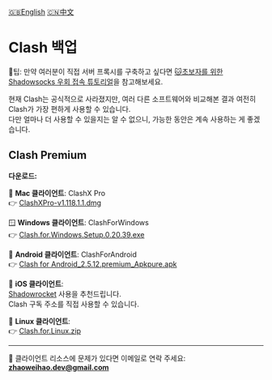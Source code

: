 [🇬🇧English](./README_en.md)
[🇨🇳中文](./README.md)

# Clash 백업

🔔팁: 만약 여러분이 직접 서버 프록시를 구축하고 싶다면 [🐱초보자를 위한 Shadowsocks 우회 접속 튜토리얼](https://github.com/zhaoweih/Shadowsocks-Tutorial)을 참고해보세요.

현재 Clash는 공식적으로 사라졌지만, 여러 다른 소프트웨어와 비교해본 결과 여전히 Clash가 가장 편하게 사용할 수 있습니다.  
다만 얼마나 더 사용할 수 있을지는 알 수 없으니, 가능한 동안은 계속 사용하는 게 좋겠습니다.

## Clash Premium  
**다운로드:**

🍎 **Mac 클라이언트**: ClashX Pro  
👉 [ClashXPro-v1.118.1.1.dmg](https://github.com/zhaoweih/Clash-Copy/raw/main/ClashXPro-v1.118.1.1.dmg)

🪟 **Windows 클라이언트**: ClashForWindows  
👉 [Clash.for.Windows.Setup.0.20.39.exe](https://github.com/zhaoweih/Clash-Copy/raw/main/Clash.for.Windows.Setup.0.20.39.exe)

🤖 **Android 클라이언트**: ClashForAndroid  
👉 [Clash for Android_2.5.12.premium_Apkpure.apk](https://github.com/zhaoweih/Clash-Copy/raw/main/Clash%20for%20Android_2.5.12.premium_Apkpure.apk)

🍏 **iOS 클라이언트**:  
[Shadowrocket](https://apps.apple.com/us/app/shadowrocket/id932747118) 사용을 추천드립니다.  
Clash 구독 주소를 직접 사용할 수 있습니다.

🐧 **Linux 클라이언트**:  
👉 [Clash.for.Linux.zip](https://github.com/zhaoweih/Clash-Copy/raw/main/Clash.for.Linux.zip)

---

📮 클라이언트 리소스에 문제가 있다면 이메일로 연락 주세요:  
**zhaoweihao.dev@gmail.com**

